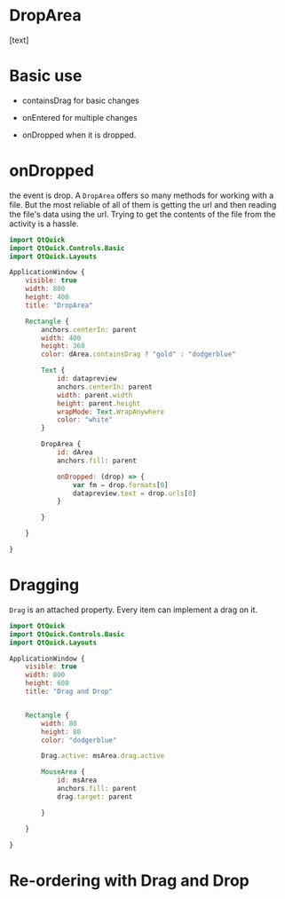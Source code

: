 # DropArea

[text]

# Basic use

* containsDrag for basic changes

* onEntered for multiple changes

* onDropped when it is dropped.

# onDropped

the event is drop. A `DropArea` offers so many methods for working with a file. But the most reliable of all of them is getting the url and then reading the file's data using the url. Trying to get the contents of the file from the activity is a hassle.

```qml
import QtQuick
import QtQuick.Controls.Basic
import QtQuick.Layouts

ApplicationWindow {
    visible: true
    width: 800
    height: 400
    title: "DropArea"

    Rectangle {
        anchors.centerIn: parent
        width: 400
        height: 360
        color: dArea.containsDrag ? "gold" : "dodgerblue"

        Text {
            id: datapreview
            anchors.centerIn: parent
            width: parent.width
            height: parent.height
            wrapMode: Text.WrapAnywhere
            color: "white"
        }

        DropArea {
            id: dArea
            anchors.fill: parent

            onDropped: (drop) => {
                var fm = drop.formats[0]
                datapreview.text = drop.urls[0]
            }

        }

    }

}

```

# Dragging

`Drag` is an attached property. Every item can implement a drag on it.

```qml
import QtQuick
import QtQuick.Controls.Basic
import QtQuick.Layouts

ApplicationWindow {
    visible: true
    width: 800
    height: 600
    title: "Drag and Drop"


    Rectangle {
        width: 80
        height: 80
        color: "dodgerblue"

        Drag.active: msArea.drag.active

        MouseArea {
            id: msArea
            anchors.fill: parent
            drag.target: parent

        }

    }

}

```

# Re-ordering with Drag and Drop
